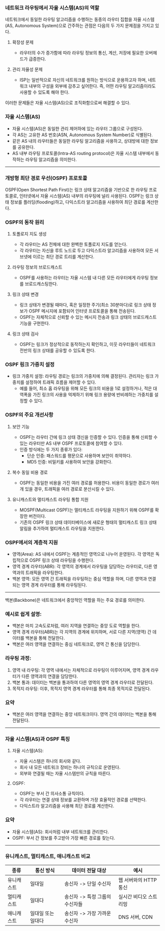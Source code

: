 ### 네트워크 라우팅에서 자율 시스템(AS)의 역할

네트워크에서 동일한 라우팅 알고리즘을 수행하는 동종의 라우터 집합을 자율 시스템(AS, Autonomous System)으로 간주하는 관점은 다음의 두 가지 문제점을 가지고 있다.

1. 확장성 문제
   - 라우터의 수가 증가함에 따라 라우팅 정보의 통신, 계산, 저장에 필요한 오버헤드가 급증한다.

2. 관리 자율성 문제
   - ISP는 일반적으로 자신의 네트워크를 원하는 방식으로 운용하고자 하며, 네트워크 내부의 구성을 외부에 감추고 싶어한다. 즉, 어떤 라우팅 알고리즘이라도 사용할 수 있도록 해야 한다.

이러한 문제들은 자율 시스템(AS)으로 조직화함으로써 해결할 수 있다.

### 자율 시스템(AS)

- 자율 시스템(AS)은 동일한 관리 제어하에 있는 라우터 그룹으로 구성된다.
- 각 AS는 고유한 AS 번호(ASN, Autonomous System Number)로 식별된다.
- 같은 AS 내의 라우터들은 동일한 라우팅 알고리즘을 사용하고, 상대방에 대한 정보를 공유한다.
- AS 내부 라우팅 프로토콜(Intra-AS routing protocol)은 자율 시스템 내부에서 동작하는 라우팅 알고리즘을 의미한다.


---

### 개방형 최단 경로 우선(OSPF) 프로토콜

OSPF(Open Shortest Path First)는 링크 상태 알고리즘을 기반으로 한 라우팅 프로토콜로, 인터넷에서 자율 시스템(AS) 내부의 라우팅에 널리 사용된다. OSPF는 링크 상태 정보를 플러딩(flooding)하고, 다익스트라 알고리즘을 사용하여 최단 경로를 계산한다.

### OSPF의 동작 원리

1. 토폴로지 지도 생성
   - 각 라우터는 AS 전체에 대한 완벽한 토폴로지 지도를 얻는다.
   - 각 라우터는 자신을 루트 노드로 두고 다익스트라 알고리즘을 사용하여 모든 서브넷에 이르는 최단 경로 트리를 계산한다.

2. 라우팅 정보의 브로드캐스트
   - OSPF를 사용하는 라우터는 자율 시스템 내 다른 모든 라우터에게 라우팅 정보를 브로드캐스팅한다.

3. 링크 상태 변경
   - 링크 상태가 변경될 때마다, 혹은 일정한 주기(최소 30분마다)로 링크 상태 정보가 OSPF 메시지에 포함되어 인터넷 프로토콜을 통해 전송된다.
   - OSPF는 자체적으로 신뢰할 수 있는 메시지 전송과 링크 상태의 브로드캐스트 기능을 구현한다.

4. 링크 상태 검사
   - OSPF는 링크가 정상적으로 동작하는지 확인하고, 이웃 라우터들이 네트워크 전반의 링크 상태를 공유할 수 있도록 한다.

### OSPF 링크 가중치 설정

- 링크 가중치 설정: 라우팅 경로는 링크의 가중치에 의해 결정된다. 관리자는 링크 가중치를 설정하여 트래픽 흐름을 제어할 수 있다.
  - 예를 들어, 최소 홉 라우팅을 위해 모든 링크의 비용을 1로 설정하거나, 적은 대역폭을 가진 링크의 사용을 억제하기 위해 링크 용량에 반비례하는 가중치를 설정할 수 있다.

### OSPF의 주요 개선사항

1. 보안 기능
   - OSPF는 라우터 간에 링크 상태 갱신을 인증할 수 있다. 인증을 통해 신뢰할 수 있는 라우터만 AS 내부 OSPF 프로토콜에 참여할 수 있다.
   - 인증 방식에는 두 가지 종류가 있다:
     - 단순 인증: 패스워드를 평문으로 사용하며 보안이 취약하다.
     - MD5 인증: 비밀키를 사용하여 보안을 강화한다.

2. 복수 동일 비용 경로
   - OSPF는 동일한 비용을 가진 여러 경로를 허용한다. 비용이 동일한 경로가 여러 개 있을 경우, 트래픽을 여러 경로로 분산시킬 수 있다.

3. 유니캐스트와 멀티캐스트 라우팅 통합 지원
   - MOSPF(Multicast OSPF)는 멀티캐스트 라우팅을 지원하기 위해 OSPF를 확장한 버전이다.
   - 기존의 OSPF 링크 상태 데이터베이스에 새로운 형태의 멀티캐스트 링크 상태 알림을 추가하여 멀티캐스트 라우팅을 지원한다.

### OSPF에서의 계층적 지원

- 영역(Area): AS 내에서 OSPF는 계층적인 영역으로 나누어 운영된다. 각 영역은 독립적으로 OSPF 링크 상태 라우팅을 수행한다.
- 영역 경계 라우터(ABR): 각 영역의 경계에서 라우팅을 담당하는 라우터로, 다른 영역과의 트래픽을 라우팅한다.
- 백본 영역: 모든 영역 간 트래픽을 라우팅하는 중심 역할을 하며, 다른 영역과 연결되는 영역 경계 라우터를 통해 라우팅된다.

----
백본(Backbone)은 네트워크에서 중앙적인 역할을 하는 주요 경로를 의미한다. 

### 예시로 쉽게 설명:
- 백본은 마치 고속도로처럼, 여러 지역을 연결하는 중앙 도로 역할을 한다.
- 영역 경계 라우터(ABR)는 각 지역의 경계에 위치하며, 서로 다른 지역(영역) 간 데이터를 백본을 통해 전달한다.
- 백본은 여러 영역을 연결하는 중심 네트워크로, 영역 간 통신을 담당한다.

### 라우팅 과정:
1. 영역 내 라우팅: 각 영역 내에서는 자체적으로 라우팅이 이루어지며, 영역 경계 라우터가 다른 영역과의 연결을 담당한다.
2. 백본 통과: 데이터는 백본을 통과하여 다른 영역의 영역 경계 라우터로 전달된다.
3. 목적지 라우팅: 이후, 목적지 영역 경계 라우터를 통해 최종 목적지로 전달된다.

### 요약
- 백본은 여러 영역을 연결하는 중앙 네트워크이다. 영역 간의 데이터는 백본을 통해 전달된다.
----
### 자율 시스템(AS)과 OSPF 특징

1. 자율 시스템(AS): 
   - 자율 시스템은 하나의 회사와 같다. 
   - 회사 내 모든 네트워크 장비는 하나의 규칙으로 운영된다. 
   - 외부와 연결될 때는 자율 시스템만의 규칙을 따른다.

2. OSPF: 
   - OSPF는 부서 간 의사소통 규칙이다. 
   - 각 라우터는 연결 상태 정보를 교환하며 가장 효율적인 경로를 선택한다. 
   - 다익스트라 알고리즘을 사용해 최단 경로를 계산한다.

### 요약
- 자율 시스템(AS): 회사처럼 내부 네트워크를 관리한다.
- OSPF: 부서 간 정보를 주고받아 가장 빠른 경로를 찾는다.

----

### 유니캐스트, 멀티캐스트, 애니캐스트 비교
| 종류         | 통신 방식                 | 데이터 전달 대상                    | 예시                              |
|--------------|--------------------------|------------------------------------|----------------------------------|
| 유니캐스트  | 일대일                   | 송신자 -> 단일 수신자               | 웹 서버와의 HTTP 통신           |
| 멀티캐스트  | 일대다                   | 송신자 -> 특정 그룹의 수신자들       | 실시간 비디오 스트리밍           |
| 애니캐스트  | 일대일 또는 일대다         | 송신자 -> 가장 가까운 수신자        | DNS 서버, CDN                   |

